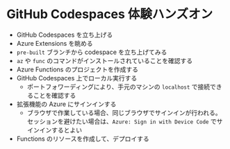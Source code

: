# GitHub Codespaces 体験ハンズオン

- GitHub Codespaces を立ち上げる
- Azure Extensions を眺める
- `pre-built` ブランチから codespace を立ち上げてみる
- `az` や `func` のコマンドがインストールされていることを確認する
- Azure Functions のプロジェクトを作成する
- GitHub Codespaces 上でローカル実行する
  - ポートフォワーディングにより、手元のマシンの `localhost` で接続できることを確認する
- 拡張機能の Azure にサインインする
  - ブラウザで作業している場合、同じブラウザでサインインが行われる。セッションを避けたい場合は、`Azure: Sign in with Device Code` でサインインするとよい
- Functions のリソースを作成して、デプロイする
